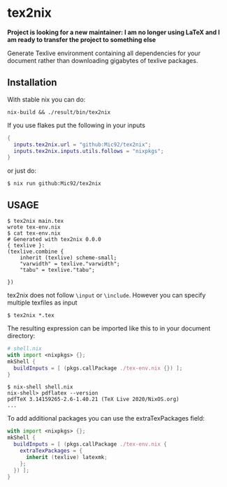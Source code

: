 # tex2nix

**Project is looking for a new maintainer: I am no longer using LaTeX and I am ready to transfer the project to something else**

Generate Texlive environment containing all dependencies for your document
rather than downloading gigabytes of texlive packages.

## Installation

With stable nix you can do:

``` console
nix-build && ./result/bin/tex2nix
```

If you use flakes put the following in your inputs

```nix
{
  inputs.tex2nix.url = "github:Mic92/tex2nix";
  inputs.tex2nix.inputs.utils.follows = "nixpkgs";
}
```

or just do:

```console
$ nix run github:Mic92/tex2nix
```


## USAGE

```console
$ tex2nix main.tex
wrote tex-env.nix
$ cat tex-env.nix
# Generated with tex2nix 0.0.0
{ texlive }:
(texlive.combine {
    inherit (texlive) scheme-small;
    "varwidth" = texlive."varwidth";
    "tabu" = texlive."tabu";

})
```

tex2nix does not follow `\input` or `\include`. However you can specify multiple
texfiles as input

```console
$ tex2nix *.tex
```

The resulting expression can be imported like this to in your document directory:

```nix
# shell.nix
with import <nixpkgs> {};
mkShell {
  buildInputs = [ (pkgs.callPackage ./tex-env.nix {}) ];
}
```

``` console
$ nix-shell shell.nix
nix-shell> pdflatex --version
pdfTeX 3.14159265-2.6-1.40.21 (TeX Live 2020/NixOS.org)
...
```

To add additional packages you can use the extraTexPackages field:

```nix
with import <nixpkgs> {};
mkShell {
  buildInputs = [ (pkgs.callPackage ./tex-env.nix {
    extraTexPackages = {
      inherit (texlive) latexmk;
    };
  }) ];
}
```
